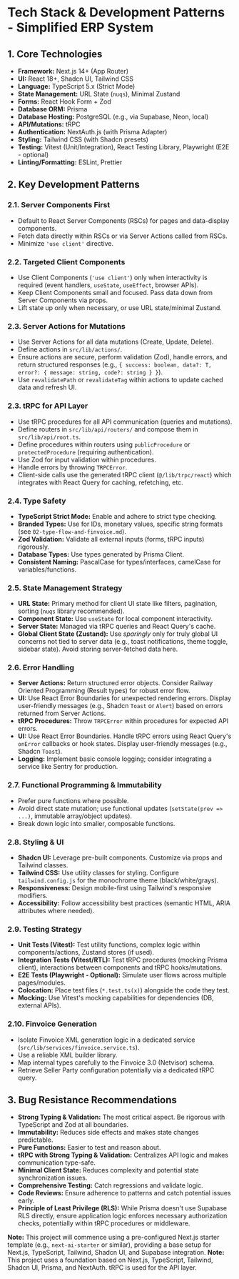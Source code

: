 # Tech Stack & Development Patterns - Simplified ERP System

## 1. Core Technologies

- **Framework:** Next.js 14+ (App Router)
- **UI:** React 18+, Shadcn UI, Tailwind CSS
- **Language:** TypeScript 5.x (Strict Mode)
- **State Management:** URL State (`nuqs`), Minimal Zustand
- **Forms:** React Hook Form + Zod
- **Database ORM:** Prisma
- **Database Hosting:** PostgreSQL (e.g., via Supabase, Neon, local)
- **API/Mutations:** tRPC
- **Authentication:** NextAuth.js (with Prisma Adapter)
- **Styling:** Tailwind CSS (with Shadcn presets)
- **Testing:** Vitest (Unit/Integration), React Testing Library, Playwright (E2E - optional)
- **Linting/Formatting:** ESLint, Prettier

## 2. Key Development Patterns

### 2.1. Server Components First
- Default to React Server Components (RSCs) for pages and data-display components.
- Fetch data directly within RSCs or via Server Actions called from RSCs.
- Minimize `'use client'` directive.

### 2.2. Targeted Client Components
- Use Client Components (`'use client'`) only when interactivity is required (event handlers, `useState`, `useEffect`, browser APIs).
- Keep Client Components small and focused. Pass data down from Server Components via props.
- Lift state up only when necessary, or use URL state/minimal Zustand.

### 2.3. Server Actions for Mutations
- Use Server Actions for all data mutations (Create, Update, Delete).
- Define actions in `src/lib/actions/`.
- Ensure actions are secure, perform validation (Zod), handle errors, and return structured responses (e.g., `{ success: boolean, data?: T, error?: { message: string, code?: string } }`).
- Use `revalidatePath` or `revalidateTag` within actions to update cached data and refresh UI.

### 2.3. tRPC for API Layer

- Use tRPC procedures for all API communication (queries and mutations).
- Define routers in `src/lib/api/routers/` and compose them in `src/lib/api/root.ts`.
- Define procedures within routers using `publicProcedure` or `protectedProcedure` (requiring authentication).
- Use Zod for input validation within procedures.
- Handle errors by throwing `TRPCError`.
- Client-side calls use the generated tRPC client (`@/lib/trpc/react`) which integrates with React Query for caching, refetching, etc.

### 2.4. Type Safety
- **TypeScript Strict Mode:** Enable and adhere to strict type checking.
- **Branded Types:** Use for IDs, monetary values, specific string formats (see `02-type-flow-and-finvoice.md`).
- **Zod Validation:** Validate all external inputs (forms, tRPC inputs) rigorously.
- **Database Types:** Use types generated by Prisma Client.
- **Consistent Naming:** PascalCase for types/interfaces, camelCase for variables/functions.

### 2.5. State Management Strategy
- **URL State:** Primary method for client UI state like filters, pagination, sorting (`nuqs` library recommended).
- **Component State:** Use `useState` for local component interactivity.
- **Server State:** Managed via tRPC queries and React Query's cache.
- **Global Client State (Zustand):** Use *sparingly* only for truly global UI concerns not tied to server data (e.g., toast notifications, theme toggle, sidebar state). Avoid storing server-fetched data here.

### 2.6. Error Handling
- **Server Actions:** Return structured error objects. Consider Railway Oriented Programming (Result types) for robust error flow.
- **UI:** Use React Error Boundaries for unexpected rendering errors. Display user-friendly messages (e.g., Shadcn `Toast` or `Alert`) based on errors returned from Server Actions.
- **tRPC Procedures:** Throw `TRPCError` within procedures for expected API errors.
- **UI:** Use React Error Boundaries. Handle tRPC errors using React Query's `onError` callbacks or hook states. Display user-friendly messages (e.g., Shadcn `Toast`).
- **Logging:** Implement basic console logging; consider integrating a service like Sentry for production.

### 2.7. Functional Programming & Immutability
- Prefer pure functions where possible.
- Avoid direct state mutation; use functional updates (`setState(prev => ...)`, immutable array/object updates).
- Break down logic into smaller, composable functions.

### 2.8. Styling & UI
- **Shadcn UI:** Leverage pre-built components. Customize via props and Tailwind classes.
- **Tailwind CSS:** Use utility classes for styling. Configure `tailwind.config.js` for the monochrome theme (black/white/grays).
- **Responsiveness:** Design mobile-first using Tailwind's responsive modifiers.
- **Accessibility:** Follow accessibility best practices (semantic HTML, ARIA attributes where needed).

### 2.9. Testing Strategy
- **Unit Tests (Vitest):** Test utility functions, complex logic within components/actions, Zustand stores (if used).
- **Integration Tests (Vitest/RTL):** Test tRPC procedures (mocking Prisma client), interactions between components and tRPC hooks/mutations.
- **E2E Tests (Playwright - Optional):** Simulate user flows across multiple pages/modules.
- **Colocation:** Place test files (`*.test.ts(x)`) alongside the code they test.
- **Mocking:** Use Vitest's mocking capabilities for dependencies (DB, external APIs).

### 2.10. Finvoice Generation
- Isolate Finvoice XML generation logic in a dedicated service (`src/lib/services/finvoice.service.ts`).
- Use a reliable XML builder library.
- Map internal types carefully to the Finvoice 3.0 (Netvisor) schema.
- Retrieve Seller Party configuration potentially via a dedicated tRPC query.

## 3. Bug Resistance Recommendations

- **Strong Typing & Validation:** The most critical aspect. Be rigorous with TypeScript and Zod at all boundaries.
- **Immutability:** Reduces side effects and makes state changes predictable.
- **Pure Functions:** Easier to test and reason about.
- **tRPC with Strong Typing & Validation:** Centralizes API logic and makes communication type-safe.
- **Minimal Client State:** Reduces complexity and potential state synchronization issues.
- **Comprehensive Testing:** Catch regressions and validate logic.
- **Code Reviews:** Ensure adherence to patterns and catch potential issues early.
- **Principle of Least Privilege (RLS):** While Prisma doesn't use Supabase RLS directly, ensure application logic enforces necessary authorization checks, potentially within tRPC procedures or middleware.

**Note:** This project will commence using a pre-configured Next.js starter template (e.g., `next-ai-starter` or similar), providing a base setup for Next.js, TypeScript, Tailwind, Shadcn UI, and Supabase integration.
**Note:** This project uses a foundation based on Next.js, TypeScript, Tailwind, Shadcn UI, Prisma, and NextAuth. tRPC is used for the API layer.
